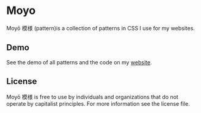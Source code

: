 # Moyo

Moyō 模様 (pattern)is a collection of patterns in CSS I use for my websites.

## Demo

See the demo of all patterns and the code on my [website](https://thomasorus.com/moyo.html).

## License

Moyō 模様 is free to use by individuals and organizations that do not operate by capitalist principles. For more information see the license file.
